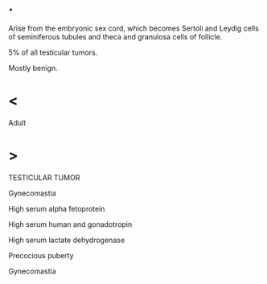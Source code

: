 # .

Arise from the embryonic sex cord, which becomes Sertoli and Leydig cells of seminiferous tubules and theca and granulosa cells of follicle.

5% of all testicular tumors.

Mostly benign.

# <

Adult

# >

TESTICULAR TUMOR

Gynecomastia

High serum alpha fetoprotein

High serum human and gonadotropin

High serum lactate dehydrogenase

Precocious puberty

Gynecomastia
